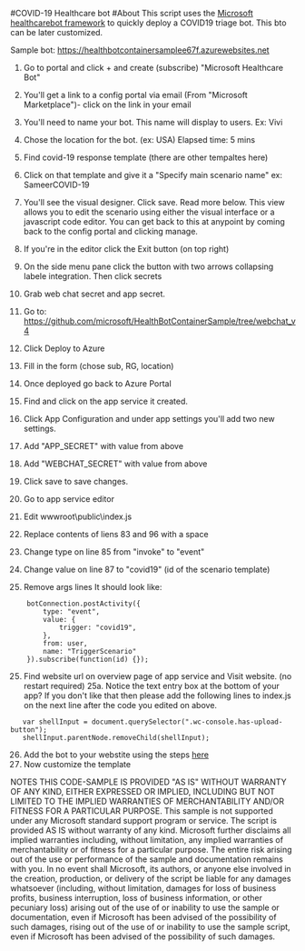 #COVID-19 Healthcare bot
#About
This script uses the [Microsoft healthcarebot framework](https://github.com/microsoft/HealthBot-WebChat) to quickly deploy a COVID19 triage bot.  This bto can be later customized.

Sample bot: https://healthbotcontainersamplee67f.azurewebsites.net

1. Go to portal and click + and create (subscribe) "Microsoft Healthcare Bot"
2. You'll get a link to a config portal via email (From "Microsoft Marketplace")- click on the link in your email
3. You'll need to name your bot. This name will display to users. Ex: Vivi
4. Chose the location for the bot. (ex: USA)
Elapsed time: 5 mins
4. Find covid-19 response template (there are other tempaltes here)
5. Click on that template and give it a  "Specify main scenario name" ex: SameerCOVID-19
6.  You'll see the visual designer. Click save. Read more below.
This view allows you to edit the scenario using either the visual interface or a javascript code editor.  You can get back to this at anypoint by coming back to the config portal and clicking manage.

7. If you're in the editor click the Exit button (on top right)
8. On the side menu pane click the button with two arrows collapsing labele integration.  Then click secrets
9.  Grab web chat secret and app secret.
10. Go to: https://github.com/microsoft/HealthBotContainerSample/tree/webchat_v4
11. Click Deploy to Azure
12. Fill in the form (chose sub, RG, location)
13. Once deployed go back to Azure Portal
14. Find and click on the app service it created.
15. Click App Configuration and under app settings you'll add two new settings.
16. Add "APP_SECRET" with value from above
17. Add "WEBCHAT_SECRET" with value from above
18. Click save to save changes.
19. Go to app service editor
20. Edit wwwroot\public\index.js
21. Replace contents of liens 83 and 96 with a space
22. Change type on line 85 from "invoke" to "event"
23. Change value on line 87 to "covid19" (id of the scenario template)
24. Remove args lines
It should look like: 
~~~~
    botConnection.postActivity({
        type: "event",
        value: {
            trigger: "covid19",
        },
        from: user,
        name: "TriggerScenario"
    }).subscribe(function(id) {});
~~~~ 

25. Find website url on overview page of app service and Visit website.  (no restart required)
25a.  Notice the text entry box at the bottom of your app?  If you don't like that then please add the following lines to index.js on the next line after the code you edited on above.
~~~~
   var shellInput = document.querySelector(".wc-console.has-upload-button");
   shellInput.parentNode.removeChild(shellInput);
~~~~

26. Add the bot to your webstite using the steps [here](https://github.com/microsoft/HealthBot-WebChat)
27. Now customize the template



NOTES THIS CODE-SAMPLE IS PROVIDED "AS IS" WITHOUT WARRANTY OF ANY KIND, EITHER EXPRESSED OR IMPLIED, INCLUDING BUT NOT LIMITED TO THE IMPLIED WARRANTIES OF MERCHANTABILITY AND/OR FITNESS FOR A PARTICULAR PURPOSE. This sample is not supported under any Microsoft standard support program or service. The script is provided AS IS without warranty of any kind. Microsoft further disclaims all implied warranties including, without limitation, any implied warranties of merchantability or of fitness for a particular purpose. The entire risk arising out of the use or performance of the sample and documentation remains with you. In no event shall Microsoft, its authors, or anyone else involved in the creation, production, or delivery of the script be liable for any damages whatsoever (including, without limitation, damages for loss of business profits, business interruption, loss of business information, or other pecuniary loss) arising out of the use of or inability to use the sample or documentation, even if Microsoft has been advised of the possibility of such damages, rising out of the use of or inability to use the sample script, even if Microsoft has been advised of the possibility of such damages.

